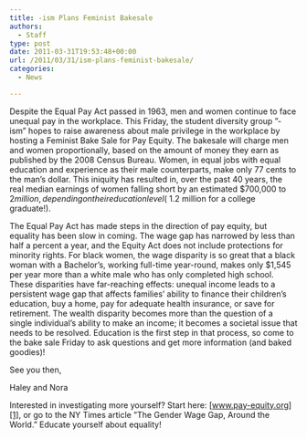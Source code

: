 ```yaml
---
title: -ism Plans Feminist Bakesale
authors: 
  - Staff
type: post
date: 2011-03-31T19:53:48+00:00
url: /2011/03/31/ism-plans-feminist-bakesale/
categories:
  - News

---
```

Despite the Equal Pay Act passed in 1963, men and women continue to face unequal pay in the workplace. This Friday, the student diversity group ”-ism” hopes to raise awareness about male privilege in the workplace by hosting a Feminist Bake Sale for Pay Equity. The bakesale will charge men and women proportionally, based on the amount of money they earn as published by the 2008 Census Bureau. Women, in equal jobs with equal education and experience as their male counterparts, make only 77 cents to the man’s dollar. This iniquity has resulted in, over the past 40 years, the real median earnings of women falling short by an estimated $700,000 to $2 million, depending on their education level (~$1.2 million for a college graduate!).

The Equal Pay Act has made steps in the direction of pay equity, but equality has been slow in coming. The wage gap has narrowed by less than half a percent a year, and the Equity Act does not include protections for minority rights. For black women, the wage disparity is so great that a black woman with a Bachelor’s, working full-time year-round, makes only $1,545 per year more than a white male who has only completed high school. These disparities have far-reaching effects: unequal income leads to a persistent wage gap that affects families’ ability to finance their children’s education, buy a home, pay for adequate health insurance, or save for retirement. The wealth disparity becomes more than the question of a single individual’s ability to make an income; it becomes a societal issue that needs to be resolved. Education is the first step in that process, so come to the bake sale Friday to ask questions and get more information (and baked goodies)!

See you then,
  
Haley and Nora

Interested in investigating more yourself? Start here: [www.pay-equity.org][1], or go to the NY Times article ”The Gender Wage Gap, Around the World.” Educate yourself about equality!

 [1]: http://www.pay-equity.org